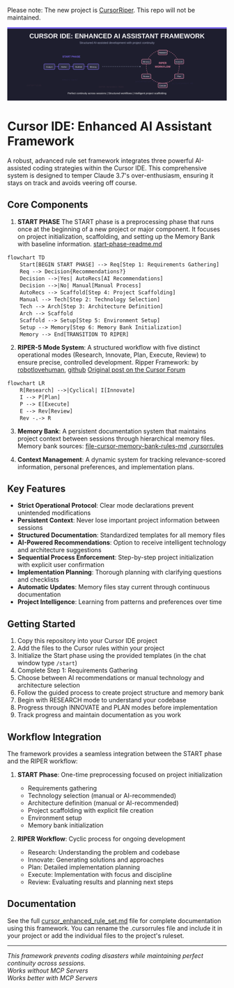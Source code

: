 Please note: The new project is [CursorRiper](https://github.com/johnpeterman72/CursorRIPER). This repo will not be maintained. 

![Cursor IDE Enhanced AI Assistant Framework](res/github-header.svg)
# Cursor IDE: Enhanced AI Assistant Framework

A robust, advanced rule set framework integrates three powerful AI-assisted coding strategies within the Cursor IDE. This comprehensive system is designed to temper Claude 3.7's over-enthusiasm, ensuring it stays on track and avoids veering off course.

## Core Components

1. **START PHASE**
   The START phase is a preprocessing phase that runs once at the beginning of a new project or major component. It focuses on project initialization, scaffolding, and setting up the Memory Bank with baseline information. [start-phase-readme.md](./start-phase-readme.md)
```mermaid
flowchart TD
    Start[BEGIN START PHASE] --> Req[Step 1: Requirements Gathering]
    Req --> Decision{Recommendations?}
    Decision -->|Yes| AutoRecs[AI Recommendations]
    Decision -->|No| Manual[Manual Process]
    AutoRecs --> Scaffold[Step 4: Project Scaffolding]
    Manual --> Tech[Step 2: Technology Selection]
    Tech --> Arch[Step 3: Architecture Definition]
    Arch --> Scaffold
    Scaffold --> Setup[Step 5: Environment Setup]
    Setup --> Memory[Step 6: Memory Bank Initialization]
    Memory --> End[TRANSITION TO RIPER]
```  

2. **RIPER-5 Mode System**: A structured workflow with five distinct operational modes (Research, Innovate, Plan, Execute, Review) to ensure precise, controlled development.
   Ripper Framework:
   by [robotlovehuman](https://forum.cursor.com/u/robotlovehuman/summary), [github](https://github.com/robotlovehuman)
   [Original post on the Cursor Forum](https://forum.cursor.com/t/i-created-an-amazing-mode-called-riper-5-mode-fixes-claude-3-7-drastically/65516)
```mermaid
flowchart LR
    R[Research] -->|Cyclical| I[Innovate]
    I --> P[Plan]
    P --> E[Execute]
    E --> Rev[Review]
    Rev -.-> R
```

3. **Memory Bank**: A persistent documentation system that maintains project context between sessions through hierarchical memory files.
   Memory bank sources: 
   [file-cursor-memory-bank-rules-md](https://gist.github.com/ipenywis/1bdb541c3a612dbac4a14e1e3f4341ab#file-cursor-memory-bank-rules-md)
   [.cursorrules](https://github.com/kownacki/ai-assistant/blob/main/.cursorrules)
   
4. **Context Management**: A dynamic system for tracking relevance-scored information, personal preferences, and implementation plans.

## Key Features

- **Strict Operational Protocol**: Clear mode declarations prevent unintended modifications
- **Persistent Context**: Never lose important project information between sessions
- **Structured Documentation**: Standardized templates for all memory files
- **AI-Powered Recommendations**: Option to receive intelligent technology and architecture suggestions
- **Sequential Process Enforcement**: Step-by-step project initialization with explicit user confirmation
- **Implementation Planning**: Thorough planning with clarifying questions and checklists
- **Automatic Updates**: Memory files stay current through continuous documentation
- **Project Intelligence**: Learning from patterns and preferences over time

## Getting Started

1. Copy this repository into your Cursor IDE project
2. Add the files to the Cursor rules within your project
3. Initialize the Start phase using the provided templates (in the chat window type `/start`)
4. Complete Step 1: Requirements Gathering
5. Choose between AI recommendations or manual technology and architecture selection
6. Follow the guided process to create project structure and memory bank
7. Begin with RESEARCH mode to understand your codebase
8. Progress through INNOVATE and PLAN modes before implementation
9. Track progress and maintain documentation as you work

## Workflow Integration

The framework provides a seamless integration between the START phase and the RIPER workflow:

1. **START Phase**: One-time preprocessing focused on project initialization
   - Requirements gathering
   - Technology selection (manual or AI-recommended)
   - Architecture definition (manual or AI-recommended)
   - Project scaffolding with explicit file creation
   - Environment setup
   - Memory bank initialization

2. **RIPER Workflow**: Cyclic process for ongoing development
   - Research: Understanding the problem and codebase
   - Innovate: Generating solutions and approaches
   - Plan: Detailed implementation planning
   - Execute: Implementation with focus and discipline
   - Review: Evaluating results and planning next steps

## Documentation

See the full [cursor_enhanced_rule_set.md](./cursor_enhanced_rule_set.md) file for complete documentation using this framework.
You can rename the .cursorrules file and include it in your project or add the individual files to the project's ruleset.

---

*This framework prevents coding disasters while maintaining perfect continuity across sessions.*  
*Works without MCP Servers*  
*Works better with MCP Servers*




